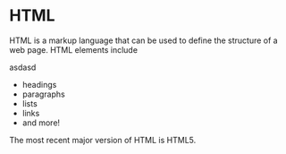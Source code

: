 <h1>HTML</h1>

<p>HTML is a markup language that can be used to define the structure of a web page. HTML elements include</p>
asdasd
<ul>
<li>headings</li>
<li>paragraphs</li>
<li>lists</li>
<li>links</li>
<li>and more!</li>
</ul>

<p>The most recent major version of HTML is HTML5.</p>